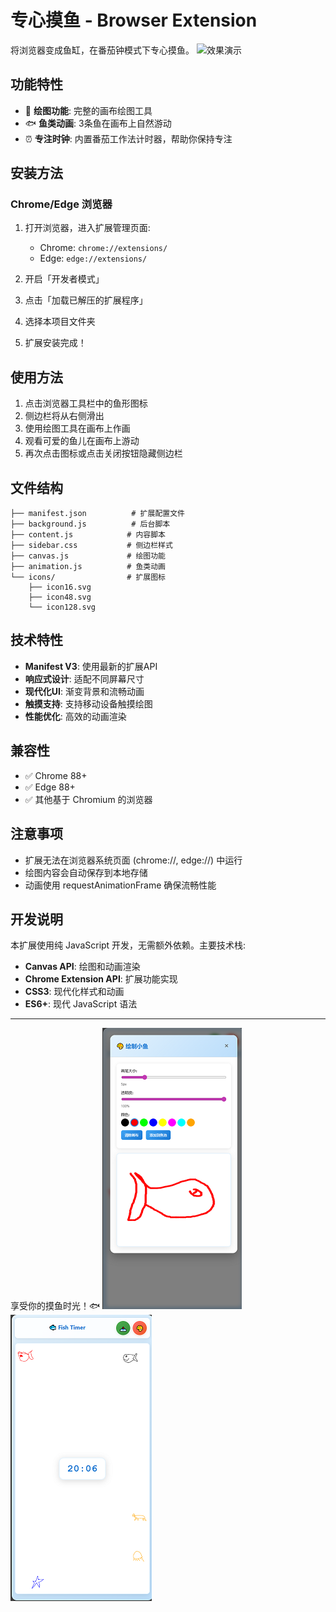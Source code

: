 # 专心摸鱼 - Browser Extension

将浏览器变成鱼缸，在番茄钟模式下专心摸鱼。
![效果演示](assets/landing.gif)


## 功能特性

- 🎨 **绘图功能**: 完整的画布绘图工具
- 🐟 **鱼类动画**: 3条鱼在画布上自然游动
- ⏰ **专注时钟**: 内置番茄工作法计时器，帮助你保持专注

## 安装方法

### Chrome/Edge 浏览器

1. 打开浏览器，进入扩展管理页面:
   - Chrome: `chrome://extensions/`
   - Edge: `edge://extensions/`

2. 开启「开发者模式」

3. 点击「加载已解压的扩展程序」

4. 选择本项目文件夹 

5. 扩展安装完成！

## 使用方法

1. 点击浏览器工具栏中的鱼形图标
2. 侧边栏将从右侧滑出
3. 使用绘图工具在画布上作画
4. 观看可爱的鱼儿在画布上游动
5. 再次点击图标或点击关闭按钮隐藏侧边栏

## 文件结构

```
├── manifest.json          # 扩展配置文件
├── background.js          # 后台脚本
├── content.js            # 内容脚本
├── sidebar.css           # 侧边栏样式
├── canvas.js             # 绘图功能
├── animation.js          # 鱼类动画
└── icons/                # 扩展图标
    ├── icon16.svg
    ├── icon48.svg
    └── icon128.svg
```

## 技术特性

- **Manifest V3**: 使用最新的扩展API
- **响应式设计**: 适配不同屏幕尺寸
- **现代化UI**: 渐变背景和流畅动画
- **触摸支持**: 支持移动设备触摸绘图
- **性能优化**: 高效的动画渲染

## 兼容性

- ✅ Chrome 88+
- ✅ Edge 88+
- ✅ 其他基于 Chromium 的浏览器

## 注意事项

- 扩展无法在浏览器系统页面 (chrome://, edge://) 中运行
- 绘图内容会自动保存到本地存储
- 动画使用 requestAnimationFrame 确保流畅性能

## 开发说明

本扩展使用纯 JavaScript 开发，无需额外依赖。主要技术栈:

- **Canvas API**: 绘图和动画渲染
- **Chrome Extension API**: 扩展功能实现
- **CSS3**: 现代化样式和动画
- **ES6+**: 现代 JavaScript 语法

---

享受你的摸鱼时光！🐟
![绘制小鱼](assets/teach.png)
![效果演示](assets/show.png)